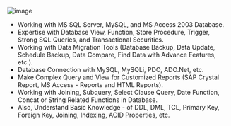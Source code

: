![image](https://user-images.githubusercontent.com/83280369/193471326-ac50e712-6eef-4dbc-8f11-be5d5103ddfb.png)

- Working with MS SQL Server, MySQL, and MS Access 2003 Database.
- Expertise with Database View, Function, Store Procedure, Trigger, Strong SQL Queries, and Transactional Securities.
- Working with Data Migration Tools (Database Backup, Data Update, Schedule Backup, Data Compare, Find Data with Advance Features, etc.).
- Database Connection with MySQL, MySQLi, PDO, ADO.Net, etc.
- Make Complex Query and View for Customized Reports (SAP Crystal Report, MS Access - Reports and HTML Reports).
- Working with Joining, Subquery, Select Clause Query, Date Function, Concat or String Related Functions in Database.
- Also, Understand Basic Knowledge - of DDL, DML, TCL, Primary Key, Foreign Key, Joining, Indexing, ACID Properties, etc.
